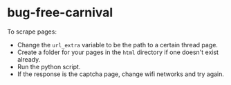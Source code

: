 # bug-free-carnival
To scrape pages:

* Change the ```url_extra``` variable to be the path to a certain thread page.
* Create a folder for your pages in the ```html``` directory if one doesn't exist already.
* Run the python script.
* If the response is the captcha page, change wifi networks and try again.
